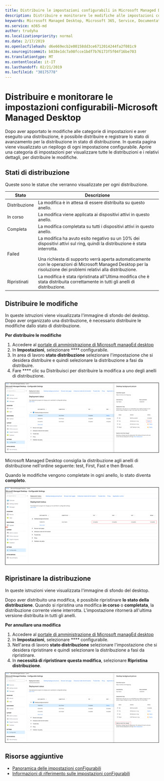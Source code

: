 ```yaml
---
title: Distribuire le impostazioni configurabili in Microsoft Managed Desktop
description: Distribuire e monitorare le modifiche alle impostazioni configurabili in Microsoft Managed Desktop.
keywords: Microsoft Managed Desktop, Microsoft 365, Service, Documentation, deploy, Deployment a fasi, impostazioni configurabili
ms.service: m365-md
author: trudyha
ms.localizationpriority: normal
ms.date: 2/17/2019
ms.openlocfilehash: d6e669ecb2e00158dd3ce6712014244fa2f081c9
ms.sourcegitcommit: b838e1dc7a98fcce1bdf7b76173f5f04f16be703
ms.translationtype: MT
ms.contentlocale: it-IT
ms.lasthandoff: 02/21/2019
ms.locfileid: "30175778"
---
```

# <a name="deploy-and-track-configurable-settings---microsoft-managed-desktop"></a>Distribuire e monitorare le impostazioni configurabili-Microsoft Managed Desktop

Dopo aver apportato le modifiche alle categorie di impostazioni e aver eseguito una distribuzione, è possibile distribuire e registrare lo stato di avanzamento per la distribuzione in stato di distribuzione. In questa pagina viene visualizzato un riepilogo di ogni impostazione configurabile. Aprire una categoria di impostazioni per visualizzare tutte le distribuzioni e i relativi dettagli, per distribuire le modifiche. 

## <a name="deployment-statuses"></a>Stati di distribuzione 

Queste sono le statue che verranno visualizzate per ogni distribuzione.

Stato  | Descrizione 
--- | --- 
Distribuzione | La modifica è in attesa di essere distribuita su questo anello.
In corso | La modifica viene applicata ai dispositivi attivi in questo anello. 
Completa | La modifica completata su tutti i dispositivi attivi in questo anello. 
Failed | La modifica ha avuto esito negativo su un 10% dei dispositivi attivi sul ring, quindi la distribuzione è stata interrotta.<br><br> Una richiesta di supporto verrà aperta automaticamente con le operazioni di Microsoft Managed Desktop per la risoluzione dei problemi relativi alla distribuzione. 
Ripristinati | La modifica è stata ripristinata all'Ultima modifica che è stata distribuita correttamente in tutti gli anelli di distribuzione.

## <a name="deploy-changes"></a>Distribuire le modifiche

In queste istruzioni viene visualizzata l'immagine di sfondo del desktop. Dopo aver organizzato una distribuzione, è necessario distribuire le modifiche dallo stato di distribuzione. 

**Per distribuire le modifiche**

1. Accedere al [portale di amministrazione di Microsoft managEd desktop](http://aka.ms/mwaasportal)
2. In **Impostazioni**, selezionare **** configurabile.
3. In area di lavoro **stato distribuzione** selezionare l'impostazione che si desidera distribuire e quindi selezionare la distribuzione a fasi da distribuire.
4. Fare **** clic su Distribuisci per distribuire la modifica a uno degli anelli di distribuzione.

![Panoramica dello stato di distribuzione delle impostazioni conFigurabili](images/deploy-cs-overview.png)

Microsoft Managed Desktop consiglia la distribuzione agli anelli di distribuzione nell'ordine seguente: test, First, Fast e then Broad. 

Quando le modifiche vengono completate in ogni anello, lo stato diventa **completo**.

![Completamento della distribuzione delle impostazioni conFigurabili](images/config-setting-complete.png)

## <a name="revert-deployment"></a>Ripristinare la distribuzione

In queste istruzioni viene visualizzata l'immagine di sfondo del desktop. 

Dopo aver distribuito una modifica, è possibile ripristinare **lo stato della distribuzione**. Quando si ripristina una modifica **in corso** o **completata**, la distribuzione corrente viene interrotta. L'impostazione ritornerà all'ultima versione distribuita in tutti gli anelli. 

**Per annullare una modifica**
1. Accedere al [portale di amministrazione di Microsoft managEd desktop](http://aka.ms/mwaasportal)
2. In **Impostazioni**, selezionare **** configurabile.
3. Nell'area di lavoro **stato distribuzione** selezionare l'impostazione che si desidera ripristinare e quindi selezionare la distribuzione a fasi da ripristinare.
4. In **necessità di ripristinare questa modifica**, selezionare **Ripristina distribuzione**.

![Ripristinare la distribuzione delle impostazioni conFigurabili](images/config-setting-revert.png) 

## <a name="additional-resources"></a>Risorse aggiuntive
- [Panoramica delle impostazioni conFigurabili](config-setting-overview.md)
- [Informazioni di riferimento sulle impostazioni conFigurabili](config-setting-ref.md) 